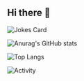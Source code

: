 ## Hi there 👋

![Jokes Card](https://readme-jokes.vercel.app/api)

![Anurag's GitHub stats](https://github-readme-stats.vercel.app/api?username=IlhamCeferov&show_icons=true&theme=aura&border_radius=10&rank_icon=percentile)

![Top Langs](https://github-readme-stats.vercel.app/api/top-langs/?username=IlhamCeferov&hide_progress=true&theme=aura)

![Activity](https://github-readme-activity-graph.vercel.app/graph?username=IlhamCeferov&custom_title=%E0%BC%BC%20%E3%81%A4%20%E2%97%95%5F%E2%97%95%20%E0%BC%BD%E3%81%A4&bg_color=0D1117&color=7F3FBF&line=7F3FBF&point=7F3FBF&area_color=FFFFFF&title_color=FFFFFF&area=true)

<!--
**IlhamCeferov/IlhamCeferov** is a ✨ _special_ ✨ repository because its `README.md` (this file) appears on your GitHub profile.

Here are some ideas to get you started:

- 🔭 I’m currently working on ...
- 🌱 I’m currently learning ...
- 👯 I’m looking to collaborate on ...
- 🤔 I’m looking for help with ...
- 💬 Ask me about ...
- 📫 How to reach me: ...
- 😄 Pronouns: ...
- ⚡ Fun fact: ...
-->
